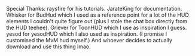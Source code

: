   Special Thanks:
  raysfire for his tutorials.
  JarateKing for documentation.
  Whisker for BudHud which I used as a reference point for a lot of the HUD elements I couldn't quite figure out (plus I stole the chat box directly from the HUD teehee).
  Griever for ToonHUD which I use as inspiration I guess.
  yesod for yesodHUD which I also used as inspiration. (I promise I customised the MvM hud myself.)
  And whoever decides to actually download and use this thing lmao.
